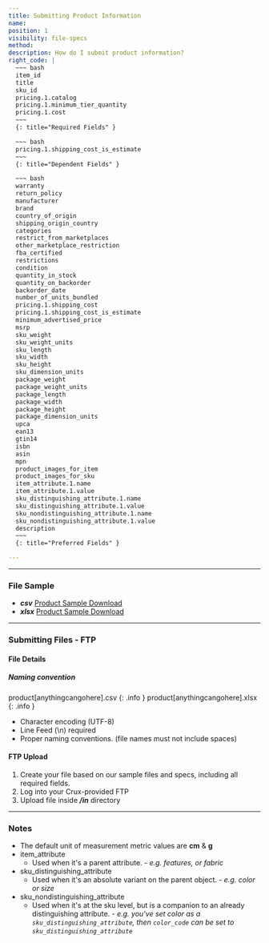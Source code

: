 ```yaml
---
title: Submitting Product Information
name:
position: 1
visibility: file-specs
method:
description: How do I submit product information?
right_code: |
  ~~~ bash
  item_id
  title
  sku_id
  pricing.1.catalog
  pricing.1.minimum_tier_quantity
  pricing.1.cost
  ~~~
  {: title="Required Fields" }

  ~~~ bash
  pricing.1.shipping_cost_is_estimate
  ~~~
  {: title="Dependent Fields" }

  ~~~ bash
  warranty
  return_policy
  manufacturer
  brand
  country_of_origin
  shipping_origin_country
  categories
  restrict_from_marketplaces
  other_marketplace_restriction
  fba_certified
  restrictions
  condition
  quantity_in_stock
  quantity_on_backorder
  backorder_date
  number_of_units_bundled
  pricing.1.shipping_cost
  pricing.1.shipping_cost_is_estimate
  minimum_advertised_price
  msrp
  sku_weight
  sku_weight_units
  sku_length
  sku_width
  sku_height
  sku_dimension_units
  package_weight
  package_weight_units
  package_length
  package_width
  package_height
  package_dimension_units
  upca
  ean13
  gtin14
  isbn
  asin
  mpn
  product_images_for_item
  product_images_for_sku
  item_attribute.1.name
  item_attribute.1.value
  sku_distinguishing_attribute.1.name
  sku_distinguishing_attribute.1.value
  sku_nondistinguishing_attribute.1.name
  sku_nondistinguishing_attribute.1.value
  description
  ~~~
  {: title="Preferred Fields" }

---
```

----
### File Sample

* ***csv*** <a href="https://s3-us-west-2.amazonaws.com/crux-kb/file-samples/supplier-use-cases/csv/product_sample.csv">Product Sample Download</a>
* ***xlsx*** <a href="https://s3-us-west-2.amazonaws.com/crux-kb/file-samples/supplier-use-cases/xlsx/product_sample.xlsx">Product Sample Download</a>

----
### Submitting Files - FTP

#### File Details

##### Naming convention

product[anythingcangohere].csv
{: .info }
product[anythingcangohere].xlsx
{: .info }

- Character encoding (UTF-8)
- Line Feed (\n) required
- Proper naming conventions. (file names must not include spaces)

#### FTP Upload
1.	Create your file based on our sample files and specs, including all required fields.
2.	Log into your Crux-provided FTP
3.	Upload file inside ***/in*** directory

----
### Notes

  * The default unit of measurement metric values are **cm** & **g**
  * item_attribute
    - Used when it's a parent attribute. - _e.g. features, or fabric_
  * sku_distinguishing_attribute
    - Used when it's an absolute variant on the parent object. - _e.g. color or size_
  * sku_nondistinguishing_attribute
    - Used when it's at the sku level, but is a companion to an already distinguishing attribute. - _e.g. you've set color as a `sku_distinguishing_attribute`, then `color_code` can be set to `sku_distinguishing_attribute`_